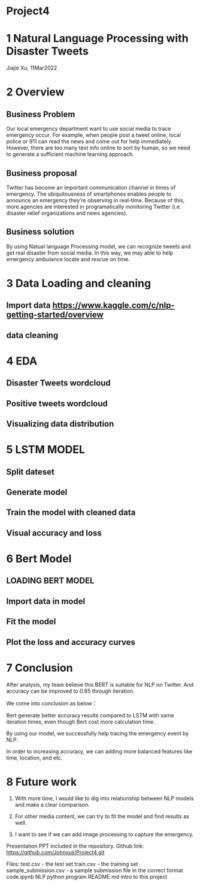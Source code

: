 # Project4
# 1  Natural Language Processing with Disaster Tweets
Jiajie Xu, 11Mar2022

# 2 Overview

## Business Problem
Our local emergency department want to use social media to trace emergency occur. For example, when people post a tweet online, local police or 911 can read the news and come out for help immediately. However, there are too many text info online to sort by human, so we need to generate a sufficient machine learning approach. 
## Business proposal
Twitter has become an important communication channel in times of emergency.
The ubiquitousness of smartphones enables people to announce an emergency they’re observing in real-time. Because of this, more agencies are interested in programatically monitoring Twitter (i.e. disaster relief organizations and news agencies).
## Business solution
By using Natual language Processing model, we can recognize tweets and get real disaster from social media. In this way, we may able to help emergency ambulance locate and rescue on time. 

# 3 Data Loading and cleaning

## Import data https://www.kaggle.com/c/nlp-getting-started/overview
## data cleaning

# 4 EDA
## Disaster Tweets wordcloud 
## Positive tweets wordcloud
## Visualizing data distribution

# 5 LSTM MODEL
## Split dateset
## Generate model
## Train the model with cleaned data
## Visual accuracy and loss

# 6 Bert Model
## LOADING BERT MODEL
## Import data in model
## Fit the model
## Plot the loss and accuracy curves 

# 7 Conclusion
After analysis, my team believe this BERT is suitable for NLP on Twitter. And accuracy can be improved to 0.85 through iteration.​

We come into conclusion as below：​

Bert generate better accuracy results compared to LSTM with same iteration times, even though Bert cost more calculation time.​

By using our model, we successfully help tracing the emergency event by NLP. ​

In order to increasing accuracy, we can adding more balanced features like time, location, and etc.

# 8 Future work
1. With more time, I would like to dig into relationship between NLP models and make a  clear comparison.​

2. For other media content, we can try to fit the model and find results as well.​

3. I want to see if we can add image processing to capture the emergency.



Presentation PPT included in the repository.
Github link: https://github.com/Johnxujj/Project4.git

Files:
test.csv - the test set
train.csv - the training set
sample_submission.csv - a sample submission file in the correct format
code.ipynb NLP python program
README.md intro to this project
